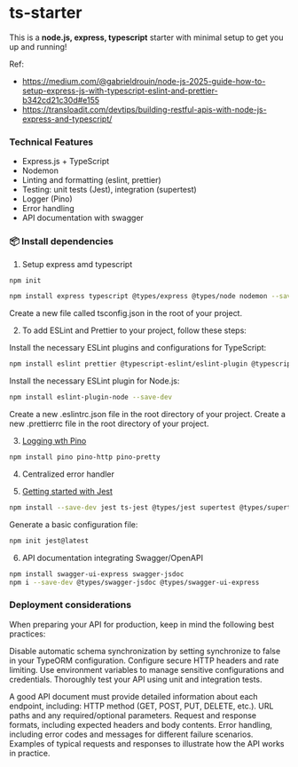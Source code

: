 # ts-starter

This is a **node.js, express, typescript** starter with minimal setup to get you up and running!

Ref: 
- https://medium.com/@gabrieldrouin/node-js-2025-guide-how-to-setup-express-js-with-typescript-eslint-and-prettier-b342cd21c30d#e155
- https://transloadit.com/devtips/building-restful-apis-with-node-js-express-and-typescript/
### Technical Features 

- Express.js + TypeScript
- Nodemon
- Linting and formatting (eslint, prettier)
- Testing: unit tests (Jest), integration (supertest)
- Logger (Pino)
- Error handling
- API documentation with swagger


### 📦 Install dependencies

1. Setup express amd typescript

```bash
npm init
```

```bash
npm install express typescript @types/express @types/node nodemon --save-dev
```

Create a new file called tsconfig.json in the root of your project.

2. To add ESLint and Prettier to your project, follow these steps:

Install the necessary ESLint plugins and configurations for TypeScript:

```bash
npm install eslint prettier @typescript-eslint/eslint-plugin @typescript-eslint/parser eslint-config-prettier eslint-plugin-prettier --save-dev
```

Install the necessary ESLint plugin for Node.js:

```bash
npm install eslint-plugin-node --save-dev
```

Create a new .eslintrc.json file in the root directory of your project.
Create a new .prettierrc file in the root directory of your project.

3. [Logging wth Pino](https://github.com/pinojs/pino)

```bash
npm install pino pino-http pino-pretty
```

4. Centralized error handler

5. [Getting started with Jest](https://jestjs.io/docs/getting-started)

```bash
npm install --save-dev jest ts-jest @types/jest supertest @types/supertest
```

Generate a basic configuration file:

```bash
npm init jest@latest
```

6. API documentation integrating Swagger/OpenAPI

```bash
npm install swagger-ui-express swagger-jsdoc
npm i --save-dev @types/swagger-jsdoc @types/swagger-ui-express
```




### Deployment considerations
When preparing your API for production, keep in mind the following best practices:

Disable automatic schema synchronization by setting synchronize to false in your TypeORM configuration.
Configure secure HTTP headers and rate limiting.
Use environment variables to manage sensitive configurations and credentials.
Thoroughly test your API using unit and integration tests.



A good API document must provide detailed information about each endpoint, including:
HTTP method (GET, POST, PUT, DELETE, etc.).
URL paths and any required/optional parameters.
Request and response formats, including expected headers and body contents.
Error handling, including error codes and messages for different failure scenarios.
Examples of typical requests and responses to illustrate how the API works in practice.